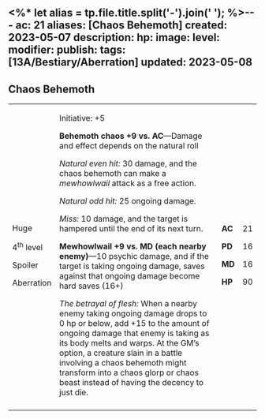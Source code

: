 <%* let alias = tp.file.title.split('-').join(' '); %>---
ac: 21
aliases: [Chaos Behemoth]
created: 2023-05-07
description: 
hp: 
image: 
level: 
modifier: 
publish: 
tags: [13A/Bestiary/Aberration]
updated: 2023-05-08
---

## Chaos Behemoth

<table>
<colgroup>
<col style="width: 16%" />
<col style="width: 72%" />
<col style="width: 5%" />
<col style="width: 5%" />
</colgroup>
<tbody>
<tr class="odd">
<td><p>Huge</p>
<p>4<sup>th</sup> level</p>
<p>Spoiler</p>
<p>Aberration</p></td>
<td><p>Initiative: +5</p>
<p><strong>Behemoth chaos +9 vs. AC</strong>—Damage and effect depends
on the natural roll</p>
<p><em>Natural even hit:</em> 30 damage, and the chaos behemoth can make
a <em>mewhowlwail</em> attack as a free action.</p>
<p><em>Natural odd hit:</em> 25 ongoing damage.</p>
<p><em>Miss:</em> 10 damage, and the target is hampered until the end of
its next turn.</p>
<p><strong>Mewhowlwail +9 vs. MD (each nearby enemy)</strong>—10 psychic
damage, and if the target is taking ongoing damage, saves against that
ongoing damage become hard saves (16+)</p>
<p><em>The betrayal of flesh:</em> When a nearby enemy taking ongoing
damage drops to 0 hp or below, add +15 to the amount of ongoing damage
that enemy is taking as its body melts and warps. At the GM’s option, a
creature slain in a battle involving a chaos behemoth might transform
into a chaos glorp or chaos beast instead of having the decency to just
die.</p></td>
<td><p><strong>AC</strong></p>
<p><strong>PD</strong></p>
<p><strong>MD</strong></p>
<p><strong>HP</strong></p></td>
<td><p>21</p>
<p>16</p>
<p>16</p>
<p>90</p></td>
</tr>
<tr class="even">
<td></td>
<td></td>
<td></td>
<td></td>
</tr>
</tbody>
</table>
